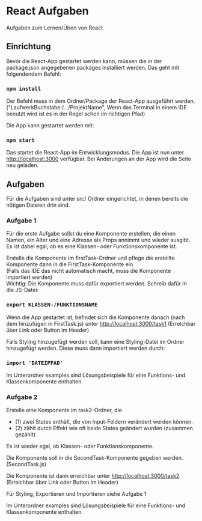 # React Aufgaben

Aufgaben zum Lernen/Üben von React

## Einrichtung

Bevor die React-App gestartet werden kann, müssen die in der package.json angegebenen packages installiert werden. Das geht mit folgendendem 
Befehl:

### `npm install`

Der Befehl muss in dem Ordner/Package der React-App ausgeführt werden. 
("LaufwerkBuchstabe:/.../ProjektName", Wenn das Terminal in einem IDE benutzt wird ist es in der Regel schon im richtigen Pfad)

Die App kann gestartet werden mit:

### `npm start`

Das startet die React-App im Entwicklungsmodus.
Die App ist nun unter [http://localhost:3000](http://localhost:3000) verfügbar.
Bei Änderungen an der App wird die Seite neu geladen.

## Aufgaben

Für die Aufgaben sind unter src/ Ordner eingerichtet, in denen bereits die nötigen Dateien drin sind.

### Aufgabe 1

Für die erste Aufgabe sollst du eine Komponente erstellen, die einen Namen, ein Alter und eine Adresse als Props annimmt und wieder 
ausgibt. Es ist dabei egal, ob es eine Klassen- oder Funktionskomponente ist.

Erstelle die Komponente im firstTask-Ordner und pflege die erstellte Komponente dann in die FirstTask-Komponente ein. <br>
(Falls das IDE das nicht automatisch macht, muss die Komponente importiert werden) <br>
Wichtig: Die Komponente muss dafür exportiert werden. Schreib dafür in die JS-Datei:

### `export KLASSEN-/FUNKTIONSNAME`

Wenn die App gestartet ist, befindet sich die Komponente danach (nach dem hinzufügen in FirstTask.js) unter [http://localhost:3000/task1](http://localhost:3000/task1) 
(Erreichbar über Link oder Button im Header)

Falls Styling hinzugefügt werden soll, kann eine Styling-Datei im Ordner hinzugefügt werden. Diese muss dann importiert werden durch:
### `import 'DATEIPFAD'`

Im Unterordner examples sind Lösungsbeispiele für eine Funktions- und Klassenkomponente enthalten.

### Aufgabe 2

Erstelle eine Komponente im task2-Ordner, die
* (1) zwei States enthält, die von Input-Feldern verändert werden können.
* (2) zählt durch Effekt wie oft beide States geändert wurden (zusammen gezählt)

Es ist wieder egal, ob Klassen- oder Funktionskomponente.

Die Komponente soll in die SecondTask-Komponente gegeben werden. (SecondTask.js)

Die Komponente ist dann erreichbar unter [http://localhost:3000/task2](http://localhost:3000/task2)
(Erreichbar über Link oder Button im Header) 

Für Styling, Exportieren und Importieren siehe Aufgabe 1

Im Unterordner examples sind Lösungsbeispiele für eine Funktions- und Klassenkomponente enthalten.
